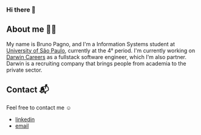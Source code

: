 ### Hi there 👋

## About me 👨‍💻
My name is Bruno Pagno, and I'm a Information Systems student at [University of São Paulo](https://en.wikipedia.org/wiki/University_of_S%C3%A3o_Paulo), currently at the 4° period.
I'm currently working on [Darwin Careers](https://www.darwincareers.com/) as a fullstack software engineer, which I'm also partner. Darwin is a recruiting company that brings people from academia to the private sector.

## Contact 📬
Feel free to contact me ☺️ 
- [linkedin](https://www.linkedin.com/in/bruno-pagno/)
- [email](mailto:brunopagno@usp.br)
